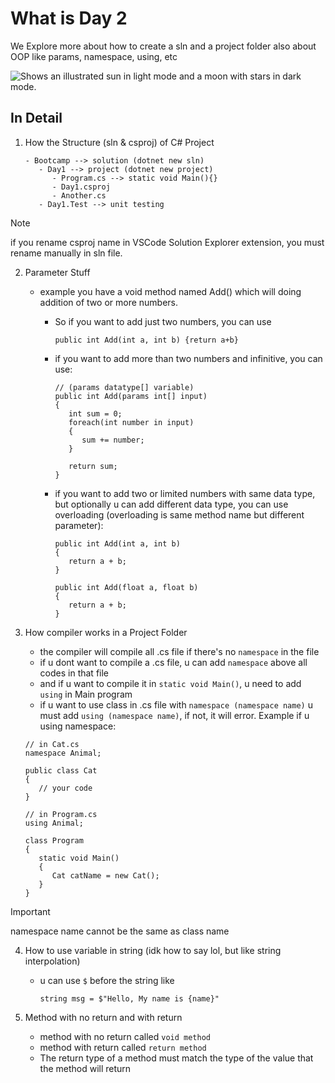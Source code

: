 # What is Day 2
We Explore more about how to create a sln and a project folder also about OOP like params, namespace, using, etc

<picture>
  <source media="(prefers-color-scheme: dark)" srcset="https://user-images.githubusercontent.com/25423296/163456776-7f95b81a-f1ed-45f7-b7ab-8fa810d529fa.png">
  <source media="(prefers-color-scheme: light)" srcset="https://user-images.githubusercontent.com/25423296/163456779-a8556205-d0a5-45e2-ac17-42d089e3c3f8.png">
  <img alt="Shows an illustrated sun in light mode and a moon with stars in dark mode." src="https://user-images.githubusercontent.com/25423296/163456779-a8556205-d0a5-45e2-ac17-42d089e3c3f8.png">
</picture>

## In Detail
1. How the Structure (sln & csproj) of C# Project
   ```
   - Bootcamp --> solution (dotnet new sln)
      - Day1 --> project (dotnet new project)
         - Program.cs --> static void Main(){}
         - Day1.csproj
         - Another.cs
      - Day1.Test --> unit testing
   ```

> [!NOTE]
> if you rename csproj name in VSCode Solution Explorer extension, you must rename manually in sln file.

2. Parameter Stuff
   * example you have a void method named Add() which will doing addition of two or more numbers. 
      * So if you want to add just two numbers, you can use 
      
         ```
         public int Add(int a, int b) {return a+b}
         ```

      * if you want to add more than two numbers and infinitive, you can use:

         ```
         // (params datatype[] variable)
         public int Add(params int[] input)
         {
            int sum = 0;
            foreach(int number in input)
            {
               sum += number;
            }

            return sum;
         }
         ```

      * if you want to add two or limited numbers with same data type, but optionally u can add different data type, you can use overloading (overloading is same method name but different parameter):

         ```
         public int Add(int a, int b)
         {
            return a + b;
         }

         public int Add(float a, float b)
         {
            return a + b;
         }
         ```

3. How compiler works in a Project Folder
   * the compiler will compile all .cs file if there's no `namespace` in the file
   * if u dont want to compile a .cs file, u can add `namespace` above all codes in that file
   * and if u want to compile it in `static void Main()`, u need to add `using` in Main program
   * if u want to use class in .cs file with `namespace (namespace name)` u must add `using (namespace name)`, if not, it will error. Example if u using namespace:
   ```
   // in Cat.cs
   namespace Animal;

   public class Cat
   {
      // your code
   }

   // in Program.cs
   using Animal;

   class Program
   {
      static void Main()
      {
         Cat catName = new Cat();
      }
   }
   ```

> [!IMPORTANT]
> namespace name cannot be the same as class name

4. How to use variable in string (idk how to say lol, but like string interpolation)
   * u can use `$` before the string like
      ```
      string msg = $"Hello, My name is {name}"
      ```

5. Method with no return and with return
   * method with no return called `void method`
   * method with return called `return method`
   * The return type of a method must match the type of the value that the method will return